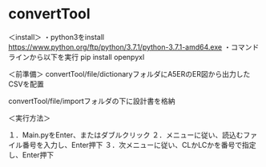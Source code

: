 # convertTool
＜install＞
・python3をinstall
https://www.python.org/ftp/python/3.7.1/python-3.7.1-amd64.exe
・コマンドラインから以下を実行
pip install openpyxl

＜前準備＞
convertTool/file/dictionaryフォルダにA5ERのER図から出力したCSVを配置

convertTool/file/importフォルダの下に設計書を格納

＜実行方法＞

１．Main.pyをEnter、またはダブルクリック
２．メニューに従い、読込むファイル番号を入力し、Enter押下
３．次メニューに従い、CLかLCかを番号で指定し、Enter押下